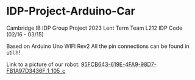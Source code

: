 # IDP-Project-Arduino-Car
Cambridge IB IDP Group Project
2023 Lent Term Team L212 IDP Code (02/16 - 03/15)

Based on Arduino Uno WIFI Rev2
All the pin connections can be found in util.h!

Link to a picture of our robot:
[95FCB643-619E-4FA9-98D7-FB1A97D3436F_1_105_c](https://user-images.githubusercontent.com/91456302/226142228-a35648ad-d8d7-4bdc-92d1-241fa56525cc.jpeg)
